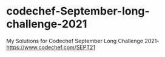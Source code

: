 # codechef-September-long-challenge-2021
My Solutions for Codechef September Long Challenge 2021- https://www.codechef.com/SEPT21
